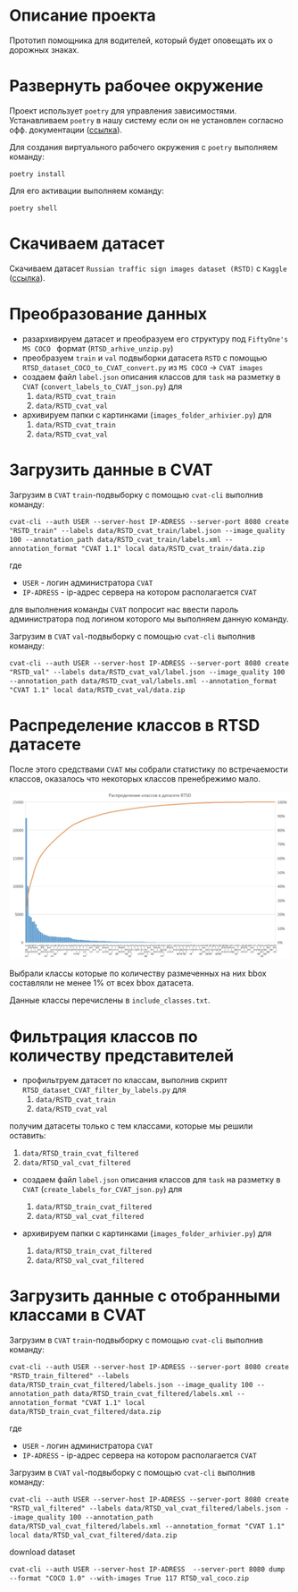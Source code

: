 # Описание проекта

Прототип помощника для водителей, который будет оповещать их о дорожных знаках.

# Развернуть рабочее окружение

Проект использует `poetry` для управления зависимостями.
Устанавливаем `poetry` в нашу систему если он не установлен согласно офф. документации ([ссылка](https://python-poetry.org/docs/)).

Для создания виртуального рабочего окружения с `poetry` выполняем команду:
```
poetry install
```

Для его активации выполняем команду:
```
poetry shell
```

# Скачиваем датасет

Скачиваем датасет `Russian traffic sign images dataset (RSTD)` c `Kaggle` ([ссылка](https://www.kaggle.com/datasets/watchman/rtsd-dataset)).

# Преобразование данных

* разархивируем датасет и преобразуем его структуру под `FiftyOne's MS COCO ` формат (`RTSD_arhive_unzip.py`)
* преобразуем `train` и `val` подвыборки датасета `RSTD` с помощью `RTSD_dataset_COCO_to_CVAT_convert.py` из `MS COCO` -> `CVAT images`
* создаем файл `label.json` описания классов для `task` на разметку в `CVAT` (`convert_labels_to_CVAT_json.py`) для 
  1. `data/RSTD_cvat_train`
  2. `data/RSTD_cvat_val`
* архивируем папки с картинками (`images_folder_arhivier.py`) для 
  1. `data/RSTD_cvat_train`
  2. `data/RSTD_cvat_val`

# Загрузить данные в CVAT

Загрузим в `CVAT` `train`-подвыборку с помощью `cvat-cli` выполнив команду:
```
cvat-cli --auth USER --server-host IP-ADRESS --server-port 8080 create "RSTD_train" --labels data/RSTD_cvat_train/label.json --image_quality 100 --annotation_path data/RSTD_cvat_train/labels.xml --annotation_format "CVAT 1.1" local data/RSTD_cvat_train/data.zip
```
где 
* `USER` - логин администратора `CVAT`
* `IP-ADRESS` - ip-адрес сервера на котором располагается `CVAT`

для выполнения команды `CVAT` попросит нас ввести пароль администратора под логином которого мы выполняем данную команду.

Загрузим в `CVAT` `val`-подвыборку с помощью `cvat-cli` выполнив команду:
```
cvat-cli --auth USER --server-host IP-ADRESS --server-port 8080 create "RSTD_val" --labels data/RSTD_cvat_val/label.json --image_quality 100 --annotation_path data/RSTD_cvat_val/labels.xml --annotation_format "CVAT 1.1" local data/RSTD_cvat_val/data.zip
```
# Распределение классов в RTSD датасете

После этого средствами `CVAT` мы собрали статистику по встречаемости классов, оказалось что некоторых классов пренебрежимо мало.

![RTSD_train_subset_classes_distribution](repo_pics/RTSD_train_subset_classes_distribution.jpg)

Выбрали классы которые по количеству размеченных на них bbox составляли не менее 1% от всех bbox датасета.

Данные классы перечислены в `include_classes.txt`.

# Фильтрация классов по количеству представителей

* профильтруем датасет по классам, выполнив скрипт `RTSD_dataset_CVAT_filter_by_labels.py` для 
  1. `data/RSTD_cvat_train`
  2. `data/RSTD_cvat_val`

получим датасеты только с тем классами, которые мы решили оставить:
  1. `data/RTSD_train_cvat_filtered`
  2. `data/RTSD_val_cvat_filtered`

* создаем файл `label.json` описания классов для `task` на разметку в `CVAT` (`create_labels_for_CVAT_json.py`) для 
  1. `data/RTSD_train_cvat_filtered`
  2. `data/RTSD_val_cvat_filtered`

* архивируем папки с картинками (`images_folder_arhivier.py`) для 
  1. `data/RTSD_train_cvat_filtered`
  2. `data/RTSD_val_cvat_filtered`

# Загрузить данные с отобранными классами в CVAT

Загрузим в `CVAT` `train`-подвыборку с помощью `cvat-cli` выполнив команду:

```
cvat-cli --auth USER --server-host IP-ADRESS --server-port 8080 create "RSTD_train_filtered" --labels data/RTSD_train_cvat_filtered/labels.json --image_quality 100 --annotation_path data/RTSD_train_cvat_filtered/labels.xml --annotation_format "CVAT 1.1" local data/RTSD_train_cvat_filtered/data.zip
```
где 
* `USER` - логин администратора `CVAT`
* `IP-ADRESS` - ip-адрес сервера на котором располагается `CVAT`


Загрузим в `CVAT` `val`-подвыборку с помощью `cvat-cli` выполнив команду:
```
cvat-cli --auth USER --server-host IP-ADRESS --server-port 8080 create "RSTD_val_filtered" --labels data/RTSD_val_cvat_filtered/labels.json --image_quality 100 --annotation_path data/RTSD_val_cvat_filtered/labels.xml --annotation_format "CVAT 1.1" local data/RTSD_val_cvat_filtered/data.zip
```

download dataset
```
cvat-cli --auth USER --server-host IP-ADRESS  --server-port 8080 dump --format "COCO 1.0" --with-images True 117 RTSD_val_coco.zip
```



